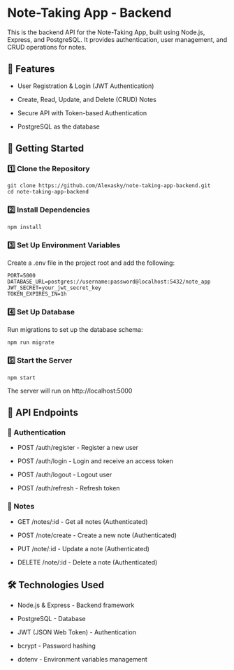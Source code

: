 # Note-Taking App - Backend

This is the backend API for the Note-Taking App, built using Node.js, Express, and PostgreSQL. It provides authentication, user management, and CRUD operations for notes.

## 📌 Features

- User Registration & Login (JWT Authentication)

- Create, Read, Update, and Delete (CRUD) Notes

- Secure API with Token-based Authentication

- PostgreSQL as the database

## 🚀 Getting Started

### 1️⃣ Clone the Repository
```
git clone https://github.com/Alexasky/note-taking-app-backend.git
cd note-taking-app-backend

```

### 2️⃣ Install Dependencies
```
npm install
```
### 3️⃣ Set Up Environment Variables

Create a .env file in the project root and add the following:
```
PORT=5000
DATABASE_URL=postgres://username:password@localhost:5432/note_app
JWT_SECRET=your_jwt_secret_key
TOKEN_EXPIRES_IN=1h
```

### 4️⃣ Set Up Database

Run migrations to set up the database schema:
```
npm run migrate
```
### 5️⃣ Start the Server
```
npm start
```
The server will run on http://localhost:5000

## 📡 API Endpoints

### 🔹 Authentication

- POST /auth/register - Register a new user

- POST /auth/login - Login and receive an access token

- POST /auth/logout - Logout user

- POST /auth/refresh - Refresh token

### 🔹 Notes

- GET /notes/:id - Get all notes (Authenticated)

- POST /note/create - Create a new note (Authenticated)

- PUT /note/:id - Update a note (Authenticated)

- DELETE /note/:id - Delete a note (Authenticated)

## 🛠️ Technologies Used

- Node.js & Express - Backend framework

- PostgreSQL - Database

- JWT (JSON Web Token) - Authentication

- bcrypt - Password hashing

- dotenv - Environment variables management
